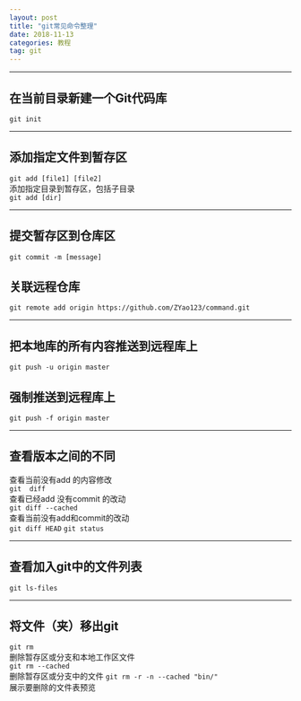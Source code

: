 ```yaml
---
layout: post
title: "git常见命令整理"
date: 2018-11-13
categories: 教程
tag: git
---
```



---
## 在当前目录新建一个Git代码库  
`git init`

---
## 添加指定文件到暂存区
`git add [file1] [file2]`  
添加指定目录到暂存区，包括子目录  
`git add [dir]`

---
## 提交暂存区到仓库区
`git commit -m [message]`

## 关联远程仓库
`git remote add origin https://github.com/ZYao123/command.git`

---
## 把本地库的所有内容推送到远程库上
`git push -u origin master`

## 强制推送到远程库上
`git push -f origin master`

---
## 查看版本之间的不同  
查看当前没有add 的内容修改  
`git  diff`  
查看已经add 没有commit 的改动  
`git diff --cached`  
查看当前没有add和commit的改动  
`git diff HEAD` 
`git status` 

---
## 查看加入git中的文件列表  
`git ls-files`  

---
## 将文件（夹）移出git
`git rm`  
删除暂存区或分支和本地工作区文件  
`git rm --cached`    
删除暂存区或分支中的文件
`git rm -r -n --cached "bin/"`  
展示要删除的文件表预览